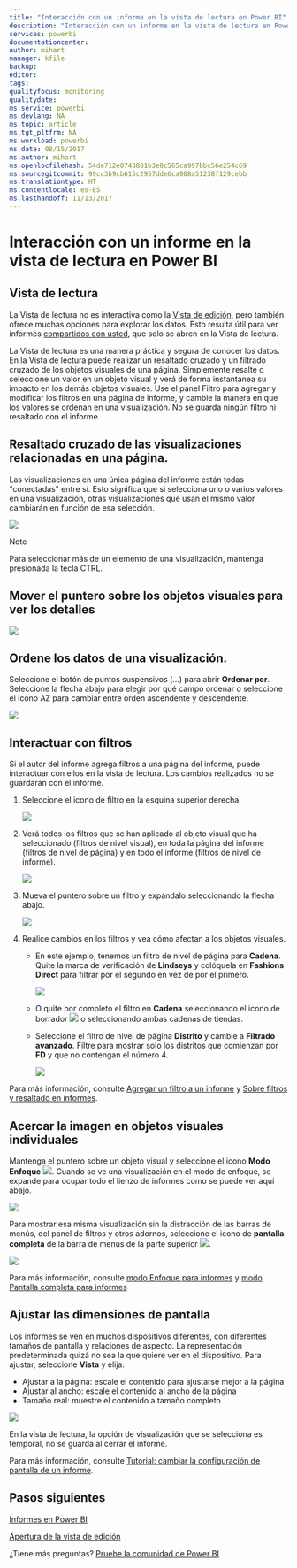 ```yaml
---
title: "Interacción con un informe en la vista de lectura en Power BI"
description: "Interacción con un informe en la vista de lectura en Power BI"
services: powerbi
documentationcenter: 
author: mihart
manager: kfile
backup: 
editor: 
tags: 
qualityfocus: monitoring
qualitydate: 
ms.service: powerbi
ms.devlang: NA
ms.topic: article
ms.tgt_pltfrm: NA
ms.workload: powerbi
ms.date: 08/15/2017
ms.author: mihart
ms.openlocfilehash: 54de712e0743801b3e8c565ca997bbc56e254c69
ms.sourcegitcommit: 99cc3b9cb615c2957dde6ca908a51238f129cebb
ms.translationtype: HT
ms.contentlocale: es-ES
ms.lasthandoff: 11/13/2017
---
```

# <a name="interact-with-a-report-in-reading-view-in-power-bi"></a>Interacción con un informe en la vista de lectura en Power BI
## <a name="reading-view"></a>Vista de lectura
La Vista de lectura no es interactiva como la [Vista de edición](service-interact-with-a-report-in-editing-view.md), pero también ofrece muchas opciones para explorar los datos. Esto resulta útil para ver informes [compartidos con usted](service-share-dashboards.md), que solo se abren en la Vista de lectura.

La Vista de lectura es una manera práctica y segura de conocer los datos. En la Vista de lectura puede realizar un resaltado cruzado y un filtrado cruzado de los objetos visuales de una página.  Simplemente resalte o seleccione un valor en un objeto visual y verá de forma instantánea su impacto en los demás objetos visuales. Use el panel Filtro para agregar y modificar los filtros en una página de informe, y cambie la manera en que los valores se ordenan en una visualización. No se guarda ningún filtro ni resaltado con el informe.

## <a name="cross-highlight-the-related-visualizations-on-a-page"></a>Resaltado cruzado de las visualizaciones relacionadas en una página.
Las visualizaciones en una única página del informe están todas "conectadas" entre sí.  Esto significa que si selecciona uno o varios valores en una visualización, otras visualizaciones que usan el mismo valor cambiarán en función de esa selección.

![](media/service-interact-with-a-report-in-reading-view/pagefilter3b.gif)

> [!NOTE]
> Para seleccionar más de un elemento de una visualización, mantenga presionada la tecla CTRL.
> 
> 

## <a name="hover-over-visual-elements-to-see-the-details"></a>Mover el puntero sobre los objetos visuales para ver los detalles
![](media/service-interact-with-a-report-in-reading-view/amarillachart.png)

## <a name="sort-the-data-in-a-visualization"></a>Ordene los datos de una visualización.
Seleccione el botón de puntos suspensivos (...) para abrir **Ordenar por**. Seleccione la flecha abajo para elegir por qué campo ordenar o seleccione el icono AZ para cambiar entre orden ascendente y descendente. 

![](media/service-interact-with-a-report-in-reading-view/pbi_changechartsort.gif) 

## <a name="interact-with-filters"></a>Interactuar con filtros
Si el autor del informe agrega filtros a una página del informe, puede interactuar con ellos en la vista de lectura. Los cambios realizados no se guardarán con el informe.

1. Seleccione el icono de filtro en la esquina superior derecha.
   
   ![](media/service-interact-with-a-report-in-reading-view/filters.png)  
2. Verá todos los filtros que se han aplicado al objeto visual que ha seleccionado (filtros de nivel visual), en toda la página del informe (filtros de nivel de página) y en todo el informe (filtros de nivel de informe).
   
   ![](media/service-interact-with-a-report-in-reading-view/power-bi-reading-filters.png)
3. Mueva el puntero sobre un filtro y expándalo seleccionando la flecha abajo.
   
   ![](media/service-interact-with-a-report-in-reading-view/power-bi-expan-filter.png)
4. Realice cambios en los filtros y vea cómo afectan a los objetos visuales.  
   
   * En este ejemplo, tenemos un filtro de nivel de página para **Cadena**. Quite la marca de verificación de **Lindseys** y colóquela en **Fashions Direct** para filtrar por el segundo en vez de por el primero.
     
     ![](media/service-interact-with-a-report-in-reading-view/power-bi-filter-chain.png)
   * O quite por completo el filtro en **Cadena** seleccionando el icono de borrador ![](media/service-interact-with-a-report-in-reading-view/power-bi-eraser-icon.png) o seleccionando ambas cadenas de tiendas.
   * Seleccione el filtro de nivel de página **Distrito** y cambie a **Filtrado avanzado**. Filtre para mostrar solo los distritos que comienzan por **FD** y que no contengan el número 4.
     
     ![](media/service-interact-with-a-report-in-reading-view/power-bi-advanced-filter.png)

Para más información, consulte [Agregar un filtro a un informe](power-bi-report-add-filter.md) y [Sobre filtros y resaltado en informes](power-bi-reports-filters-and-highlighting.md).

## <a name="zoom-in-on-individual-visuals"></a>Acercar la imagen en objetos visuales individuales
Mantenga el puntero sobre un objeto visual y seleccione el icono **Modo Enfoque** ![](media/service-interact-with-a-report-in-reading-view/pbi_popouticon.jpg). Cuando se ve una visualización en el modo de enfoque, se expande para ocupar todo el lienzo de informes como se puede ver aquí abajo.

![](media/service-interact-with-a-report-in-reading-view/powerbi-focus-mode.png)

Para mostrar esa misma visualización sin la distracción de las barras de menús, del panel de filtros y otros adornos, seleccione el icono de **pantalla completa** de la barra de menús de la parte superior ![](media/service-interact-with-a-report-in-reading-view/power-bi-focus-icon.png).

![](media/service-interact-with-a-report-in-reading-view/power-bi-full-screen.png)

Para más información, consulte [modo Enfoque para informes](service-focus-mode.md) y [modo Pantalla completa para informes](service-fullscreen-mode.md)

## <a name="adjust-the-display-dimensions"></a>Ajustar las dimensiones de pantalla
Los informes se ven en muchos dispositivos diferentes, con diferentes tamaños de pantalla y relaciones de aspecto.  La representación predeterminada quizá no sea la que quiere ver en el dispositivo.  Para ajustar, seleccione **Vista** y elija:

* Ajustar a la página: escale el contenido para ajustarse mejor a la página
* Ajustar al ancho: escale el contenido al ancho de la página
* Tamaño real: muestre el contenido a tamaño completo  

![](media/service-interact-with-a-report-in-reading-view/power-bi-view.png)

  En la vista de lectura, la opción de visualización que se selecciona es temporal, no se guarda al cerrar el informe.

  Para más información, consulte [Tutorial: cambiar la configuración de pantalla de un informe](power-bi-change-report-display-settings.md).

## <a name="next-steps"></a>Pasos siguientes
[Informes en Power BI](service-reports.md)

[Apertura de la vista de edición](service-reading-view-and-editing-view.md)

¿Tiene más preguntas? [Pruebe la comunidad de Power BI](http://community.powerbi.com/)

